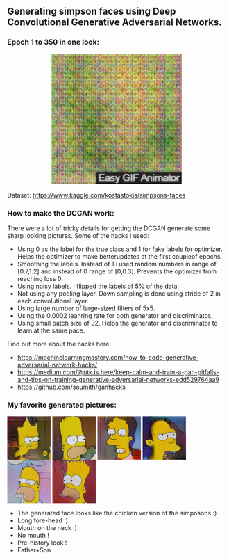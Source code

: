 ## Generating simpson faces using Deep Convolutional Generative Adversarial Networks.
### Epoch 1 to 350 in one look:
<p align="center">
  <img width="300" height="300" src="samples/short.gif">
</p>

Dataset: https://www.kaggle.com/kostastokis/simpsons-faces

### How to make the DCGAN work:

There were a lot of tricky details for getting the DCGAN generate some sharp looking pictures. Some of the hacks I used:

* Using 0 as the label for the true class and 1 for fake labels for optimizer. Helps the optimizer to make betterupdates at the first coupleof epochs.
* Smoothing the labels. Instead of 1 i used random numbers in range of [0.7,1.2] and instead of 0 range of [0,0.3]. Prevents the optimizer from reaching loss 0.
* Using noisy labels. I flipped the labels of 5% of the data. 
* Not using any pooling layer. Down sampling is done using stride of 2 in each convolutional layer.
* Using large number of large-sized filters of 5x5. 
* Using the 0.0002 leanring rate for both generator and discriminator.
* Using small batch size of 32. Helps the generator and discriminator to learn at the same pace.

Find out more about the hacks here:
* https://machinelearningmastery.com/how-to-code-generative-adversarial-network-hacks/
* https://medium.com/@utk.is.here/keep-calm-and-train-a-gan-pitfalls-and-tips-on-training-generative-adversarial-networks-edd529764aa9
* https://github.com/soumith/ganhacks

### My favorite generated pictures:

<p align="left">
<img align="center" width="100" height="100" src="samples/ep163.png">
<img align="center" width="100" height="100" src="samples/ep332.png">
<img align="center" width="100" height="100" src="samples/ep141.png">
 <img align="center" width="100" height="100" src="samples/ep205.png">
<img align="center" width="100" height="100" src="samples/ep300.png">
<img align="center" width="100" height="100" src="samples/ep278.png">

* The generated face looks like the chicken version of the simposons :)
* Long fore-head :)
* Mouth on the neck :)
* No mouth !
* Pre-history look !
* Father+Son
</p>
